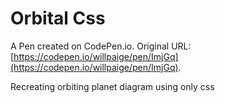 # Orbital Css

A Pen created on CodePen.io. Original URL: [https://codepen.io/willpaige/pen/ImjGq](https://codepen.io/willpaige/pen/ImjGq).

Recreating orbiting planet diagram using only css
